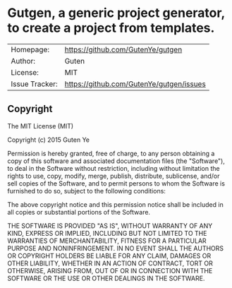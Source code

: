 Gutgen, a generic project generator, to create a project from templates.
================

|                |                                           |
|----------------|------------------------------------------ |
| Homepage:      | https://github.com/GutenYe/gutgen        |
| Author:	       | Guten                                     |
| License:       | MIT                                       |
| Issue Tracker: | https://github.com/GutenYe/gutgen/issues |


Copyright
---------

The MIT License (MIT)

Copyright (c) 2015 Guten Ye

Permission is hereby granted, free of charge, to any person obtaining a copy
of this software and associated documentation files (the "Software"), to deal
in the Software without restriction, including without limitation the rights
to use, copy, modify, merge, publish, distribute, sublicense, and/or sell
copies of the Software, and to permit persons to whom the Software is
furnished to do so, subject to the following conditions:

The above copyright notice and this permission notice shall be included in all
copies or substantial portions of the Software.

THE SOFTWARE IS PROVIDED "AS IS", WITHOUT WARRANTY OF ANY KIND, EXPRESS OR
IMPLIED, INCLUDING BUT NOT LIMITED TO THE WARRANTIES OF MERCHANTABILITY,
FITNESS FOR A PARTICULAR PURPOSE AND NONINFRINGEMENT. IN NO EVENT SHALL THE
AUTHORS OR COPYRIGHT HOLDERS BE LIABLE FOR ANY CLAIM, DAMAGES OR OTHER
LIABILITY, WHETHER IN AN ACTION OF CONTRACT, TORT OR OTHERWISE, ARISING FROM,
OUT OF OR IN CONNECTION WITH THE SOFTWARE OR THE USE OR OTHER DEALINGS IN THE
SOFTWARE.
